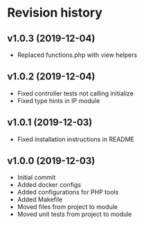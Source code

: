 Revision history
=================================


v1.0.3 (2019-12-04)
---------------------------------
* Replaced functions.php with view helpers



v1.0.2 (2019-12-04)
---------------------------------
* Fixed controller tests not calling initialize
* Fixed type hints in IP module



v1.0.1 (2019-12-03)
---------------------------------
* Fixed installation instructions in README



v1.0.0 (2019-12-03)
---------------------------------
* Initial commit
* Added docker configs
* Added configurations for PHP tools
* Added Makefile
* Moved files from project to module
* Moved unit tests from project to module
